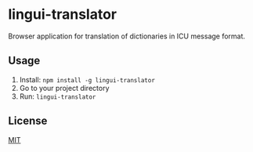 lingui-translator
=================

Browser application for translation of dictionaries in ICU message format.

Usage
-----

1. Install: `npm install -g lingui-translator`
2. Go to your project directory
3. Run: `lingui-translator`

License
-------

[MIT](./LICENSE)
